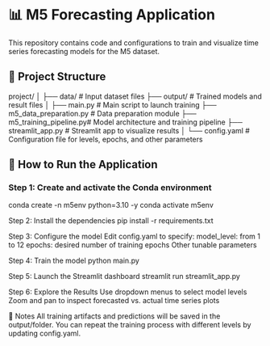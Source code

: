 # 📊 M5 Forecasting Application

This repository contains code and configurations to train and visualize time series forecasting models for the M5 dataset.

## 📁 Project Structure

project/
│
├── data/ # Input dataset files
├── output/ # Trained models and result files
│
├── main.py # Main script to launch training
├── m5_data_preparation.py # Data preparation module
├── m5_training_pipeline.py# Model architecture and training pipeline
├── streamlit_app.py # Streamlit app to visualize results
│
└── config.yaml # Configuration file for levels, epochs, and other parameters

## 🚀 How to Run the Application

### Step 1: Create and activate the Conda environment

conda create -n m5env python=3.10 -y
conda activate m5env

Step 2: Install the dependencies
pip install -r requirements.txt


Step 3: Configure the model
Edit config.yaml to specify:
model_level: from 1 to 12
epochs: desired number of training epochs
Other tunable parameters

Step 4: Train the model
python main.py

Step 5: Launch the Streamlit dashboard
streamlit run streamlit_app.py

Step 6: Explore the Results
Use dropdown menus to select model levels
Zoom and pan to inspect forecasted vs. actual time series plots



📝 Notes
All training artifacts and predictions will be saved in the output/folder.
You can repeat the training process with different levels by updating config.yaml.
